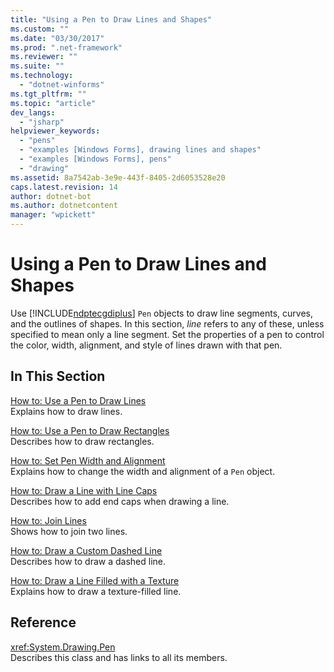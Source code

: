 ```yaml
---
title: "Using a Pen to Draw Lines and Shapes"
ms.custom: ""
ms.date: "03/30/2017"
ms.prod: ".net-framework"
ms.reviewer: ""
ms.suite: ""
ms.technology: 
  - "dotnet-winforms"
ms.tgt_pltfrm: ""
ms.topic: "article"
dev_langs: 
  - "jsharp"
helpviewer_keywords: 
  - "pens"
  - "examples [Windows Forms], drawing lines and shapes"
  - "examples [Windows Forms], pens"
  - "drawing"
ms.assetid: 8a7542ab-3e9e-443f-8405-2d6053528e20
caps.latest.revision: 14
author: dotnet-bot
ms.author: dotnetcontent
manager: "wpickett"
---
```

# Using a Pen to Draw Lines and Shapes
Use [!INCLUDE[ndptecgdiplus](../../../../includes/ndptecgdiplus-md.md)] `Pen` objects to draw line segments, curves, and the outlines of shapes. In this section, *line* refers to any of these, unless specified to mean only a line segment. Set the properties of a pen to control the color, width, alignment, and style of lines drawn with that pen.  
  
## In This Section  
 [How to: Use a Pen to Draw Lines](../../../../docs/framework/winforms/advanced/how-to-use-a-pen-to-draw-lines.md)  
 Explains how to draw lines.  
  
 [How to: Use a Pen to Draw Rectangles](../../../../docs/framework/winforms/advanced/how-to-use-a-pen-to-draw-rectangles.md)  
 Describes how to draw rectangles.  
  
 [How to: Set Pen Width and Alignment](../../../../docs/framework/winforms/advanced/how-to-set-pen-width-and-alignment.md)  
 Explains how to change the width and alignment of a `Pen` object.  
  
 [How to: Draw a Line with Line Caps](../../../../docs/framework/winforms/advanced/how-to-draw-a-line-with-line-caps.md)  
 Describes how to add end caps when drawing a line.  
  
 [How to: Join Lines](../../../../docs/framework/winforms/advanced/how-to-join-lines.md)  
 Shows how to join two lines.  
  
 [How to: Draw a Custom Dashed Line](../../../../docs/framework/winforms/advanced/how-to-draw-a-custom-dashed-line.md)  
 Describes how to draw a dashed line.  
  
 [How to: Draw a Line Filled with a Texture](../../../../docs/framework/winforms/advanced/how-to-draw-a-line-filled-with-a-texture.md)  
 Explains how to draw a texture-filled line.  
  
## Reference  
 <xref:System.Drawing.Pen>  
 Describes this class and has links to all its members.
